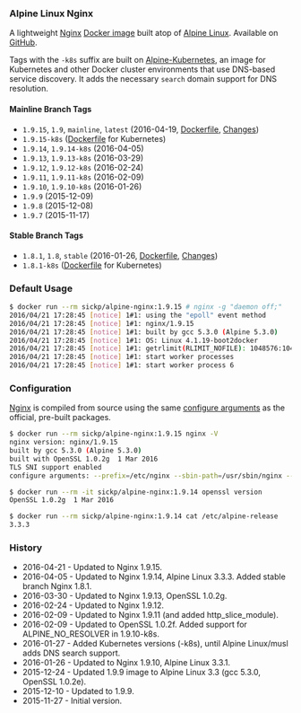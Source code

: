 ### Alpine Linux Nginx

A lightweight [Nginx][nginx] [Docker image][dockerhub_project] built atop of [Alpine Linux][alpine_linux]. Available on [GitHub][github_project].

Tags with the `-k8s` suffix are built on [Alpine-Kubernetes][alpine_kubernetes], an image for Kubernetes and other Docker cluster environments that use DNS-based service discovery. It adds the necessary `search` domain support for DNS resolution.

#### Mainline Branch Tags

* `1.9.15`, `1.9`, `mainline`, `latest` (2016-04-19, [Dockerfile][dockerfile_1_9], [Changes][nginx_changes])
* `1.9.15-k8s` ([Dockerfile][dockerfile_1_9_k8s] for Kubernetes)
* `1.9.14`, `1.9.14-k8s` (2016-04-05)
* `1.9.13`, `1.9.13-k8s` (2016-03-29)
* `1.9.12`, `1.9.12-k8s` (2016-02-24)
* `1.9.11`, `1.9.11-k8s` (2016-02-09)
* `1.9.10`, `1.9.10-k8s` (2016-01-26)
* `1.9.9` (2015-12-09)
* `1.9.8` (2015-12-08)
* `1.9.7` (2015-11-17)

#### Stable Branch Tags

* `1.8.1`, `1.8`, `stable` (2016-01-26, [Dockerfile][dockerfile_1_8], [Changes][nginx_changes_1_8])
* `1.8.1-k8s` ([Dockerfile][dockerfile_1_8_k8s] for Kubernetes)

### Default Usage

```bash
$ docker run --rm sickp/alpine-nginx:1.9.15 # nginx -g "daemon off;"
2016/04/21 17:28:45 [notice] 1#1: using the "epoll" event method
2016/04/21 17:28:45 [notice] 1#1: nginx/1.9.15
2016/04/21 17:28:45 [notice] 1#1: built by gcc 5.3.0 (Alpine 5.3.0)
2016/04/21 17:28:45 [notice] 1#1: OS: Linux 4.1.19-boot2docker
2016/04/21 17:28:45 [notice] 1#1: getrlimit(RLIMIT_NOFILE): 1048576:1048576
2016/04/21 17:28:45 [notice] 1#1: start worker processes
2016/04/21 17:28:45 [notice] 1#1: start worker process 6
```

### Configuration

[Nginx][nginx] is compiled from source using the same [configure arguments][nginx_configure] as the official, pre-built packages.

```bash
$ docker run --rm sickp/alpine-nginx:1.9.15 nginx -V
nginx version: nginx/1.9.15
built by gcc 5.3.0 (Alpine 5.3.0)
built with OpenSSL 1.0.2g  1 Mar 2016
TLS SNI support enabled
configure arguments: --prefix=/etc/nginx --sbin-path=/usr/sbin/nginx --conf-path=/etc/nginx/nginx.conf --error-log-path=/var/log/nginx/error.log --http-log-path=/var/log/nginx/access.log --pid-path=/var/run/nginx.pid --lock-path=/var/run/nginx.lock --http-client-body-temp-path=/var/cache/nginx/client_temp --http-proxy-temp-path=/var/cache/nginx/proxy_temp --http-fastcgi-temp-path=/var/cache/nginx/fastcgi_temp --http-uwsgi-temp-path=/var/cache/nginx/uwsgi_temp --http-scgi-temp-path=/var/cache/nginx/scgi_temp --user=nginx --group=nginx --with-http_ssl_module --with-http_realip_module --with-http_addition_module --with-http_sub_module --with-http_dav_module --with-http_flv_module --with-http_mp4_module --with-http_gunzip_module --with-http_gzip_static_module --with-http_random_index_module --with-http_secure_link_module --with-http_stub_status_module --with-http_auth_request_module --with-mail --with-mail_ssl_module --with-file-aio --with-http_v2_module --with-ipv6 --with-threads --with-stream --with-stream_ssl_module --with-http_slice_module

$ docker run --rm -it sickp/alpine-nginx:1.9.14 openssl version
OpenSSL 1.0.2g  1 Mar 2016

$ docker run --rm sickp/alpine-nginx:1.9.14 cat /etc/alpine-release
3.3.3
```

### History

- 2016-04-21 - Updated to Nginx 1.9.15.
- 2016-04-05 - Updated to Nginx 1.9.14, Alpine Linux 3.3.3. Added stable branch Nginx 1.8.1.
- 2016-03-30 - Updated to Nginx 1.9.13, OpenSSL 1.0.2g.
- 2016-02-24 - Updated to Nginx 1.9.12.
- 2016-02-09 - Updated to Nginx 1.9.11 (and added http_slice_module).
- 2016-02-09 - Updated to OpenSSL 1.0.2f. Added support for ALPINE_NO_RESOLVER in 1.9.10-k8s.
- 2016-01-27 - Added Kubernetes versions (-k8s), until Alpine Linux/musl adds DNS search support.
- 2016-01-26 - Updated to Nginx 1.9.10, Alpine Linux 3.3.1.
- 2015-12-24 - Updated 1.9.9 image to Alpine Linux 3.3 (gcc 5.3.0, OpenSSL 1.0.2e).
- 2015-12-10 - Updated to 1.9.9.
- 2015-11-27 - Initial version.

[alpine_kubernetes]:  https://hub.docker.com/r/janeczku/alpine-kubernetes/
[alpine_linux]:       https://hub.docker.com/_/alpine/
[dockerhub_project]:  https://hub.docker.com/r/sickp/alpine-nginx/
[dockerfile_1_8]:     https://github.com/sickp/docker-alpine-nginx/tree/master/versions/1.8.1/Dockerfile
[dockerfile_1_8_k8s]: https://github.com/sickp/docker-alpine-nginx/tree/master/versions/1.8.1-k8s/Dockerfile
[dockerfile_1_9]:     https://github.com/sickp/docker-alpine-nginx/tree/master/versions/1.9.15/Dockerfile
[dockerfile_1_9_k8s]: https://github.com/sickp/docker-alpine-nginx/tree/master/versions/1.9.15-k8s/Dockerfile
[github_project]:     https://github.com/sickp/docker-alpine-nginx/
[nginx]:              http://nginx.org/
[nginx_changes]:      http://nginx.org/en/CHANGES
[nginx_changes_1_8]:  http://nginx.org/en/CHANGES-1.8
[nginx_configure]:    http://nginx.org/en/linux_packages.html#mainline
